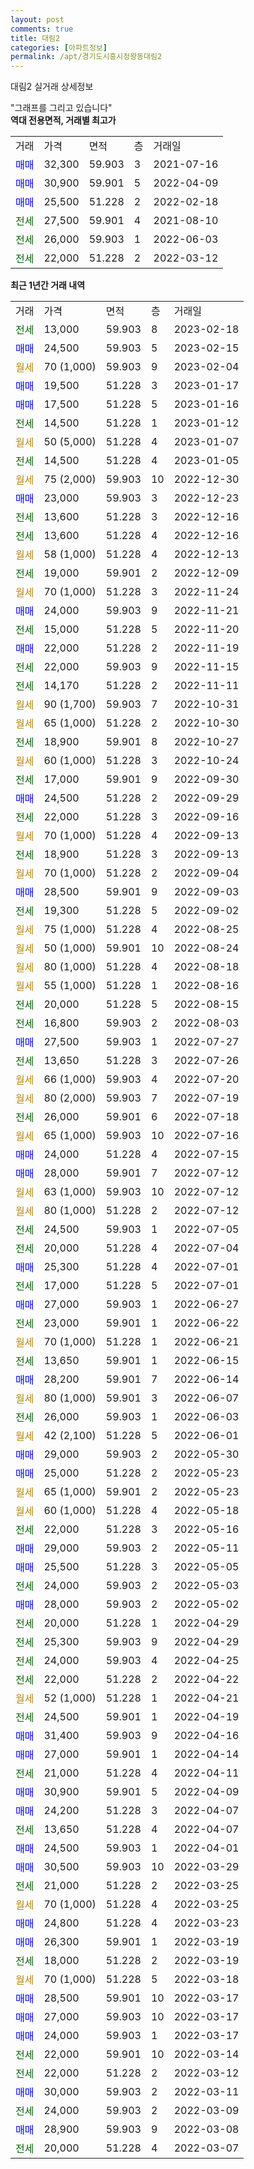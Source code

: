```yaml
---
layout: post
comments: true
title: 대림2
categories: [아파트정보]
permalink: /apt/경기도시흥시정왕동대림2
---
```


대림2 실거래 상세정보

<script type="text/javascript">
  google.charts.load('current', {'packages':['line', 'corechart']});
  google.charts.setOnLoadCallback(drawChart);

  function drawChart() {
    var data = new google.visualization.DataTable();
    data.addColumn('date', '거래일');
    data.addColumn('number', "매매");
    data.addColumn('number', "전세");
    data.addColumn('number', "전매");

    data.addRows([[new Date(Date.parse("2023-02-18")), null, 13000, null], [new Date(Date.parse("2023-02-15")), 24500, null, null], [new Date(Date.parse("2023-02-04")), null, null, null], [new Date(Date.parse("2023-01-17")), 19500, null, null], [new Date(Date.parse("2023-01-16")), 17500, null, null], [new Date(Date.parse("2023-01-12")), null, 14500, null], [new Date(Date.parse("2023-01-07")), null, null, null], [new Date(Date.parse("2023-01-05")), null, 14500, null], [new Date(Date.parse("2022-12-30")), null, null, null], [new Date(Date.parse("2022-12-23")), 23000, null, null], [new Date(Date.parse("2022-12-16")), null, 13600, null], [new Date(Date.parse("2022-12-16")), null, 13600, null], [new Date(Date.parse("2022-12-13")), null, null, null], [new Date(Date.parse("2022-12-09")), null, 19000, null], [new Date(Date.parse("2022-11-24")), null, null, null], [new Date(Date.parse("2022-11-21")), 24000, null, null], [new Date(Date.parse("2022-11-20")), null, 15000, null], [new Date(Date.parse("2022-11-19")), 22000, null, null], [new Date(Date.parse("2022-11-15")), null, 22000, null], [new Date(Date.parse("2022-11-11")), null, 14170, null], [new Date(Date.parse("2022-10-31")), null, null, null], [new Date(Date.parse("2022-10-30")), null, null, null], [new Date(Date.parse("2022-10-27")), null, 18900, null], [new Date(Date.parse("2022-10-24")), null, null, null], [new Date(Date.parse("2022-09-30")), null, 17000, null], [new Date(Date.parse("2022-09-29")), 24500, null, null], [new Date(Date.parse("2022-09-16")), null, 22000, null], [new Date(Date.parse("2022-09-13")), null, null, null], [new Date(Date.parse("2022-09-13")), null, 18900, null], [new Date(Date.parse("2022-09-04")), null, null, null], [new Date(Date.parse("2022-09-03")), 28500, null, null], [new Date(Date.parse("2022-09-02")), null, 19300, null], [new Date(Date.parse("2022-08-25")), null, null, null], [new Date(Date.parse("2022-08-24")), null, null, null], [new Date(Date.parse("2022-08-18")), null, null, null], [new Date(Date.parse("2022-08-16")), null, null, null], [new Date(Date.parse("2022-08-15")), null, 20000, null], [new Date(Date.parse("2022-08-03")), null, 16800, null], [new Date(Date.parse("2022-07-27")), 27500, null, null], [new Date(Date.parse("2022-07-26")), null, 13650, null], [new Date(Date.parse("2022-07-20")), null, null, null], [new Date(Date.parse("2022-07-19")), null, null, null], [new Date(Date.parse("2022-07-18")), null, 26000, null], [new Date(Date.parse("2022-07-16")), null, null, null], [new Date(Date.parse("2022-07-15")), 24000, null, null], [new Date(Date.parse("2022-07-12")), 28000, null, null], [new Date(Date.parse("2022-07-12")), null, null, null], [new Date(Date.parse("2022-07-12")), null, null, null], [new Date(Date.parse("2022-07-05")), null, 24500, null], [new Date(Date.parse("2022-07-04")), null, 20000, null], [new Date(Date.parse("2022-07-01")), 25300, null, null], [new Date(Date.parse("2022-07-01")), null, 17000, null], [new Date(Date.parse("2022-06-27")), 27000, null, null], [new Date(Date.parse("2022-06-22")), null, 23000, null], [new Date(Date.parse("2022-06-21")), null, null, null], [new Date(Date.parse("2022-06-15")), null, 13650, null], [new Date(Date.parse("2022-06-14")), 28200, null, null], [new Date(Date.parse("2022-06-07")), null, null, null], [new Date(Date.parse("2022-06-03")), null, 26000, null], [new Date(Date.parse("2022-06-01")), null, null, null], [new Date(Date.parse("2022-05-30")), 29000, null, null], [new Date(Date.parse("2022-05-23")), 25000, null, null], [new Date(Date.parse("2022-05-23")), null, null, null], [new Date(Date.parse("2022-05-18")), null, null, null], [new Date(Date.parse("2022-05-16")), null, 22000, null], [new Date(Date.parse("2022-05-11")), 29000, null, null], [new Date(Date.parse("2022-05-05")), 25500, null, null], [new Date(Date.parse("2022-05-03")), null, 24000, null], [new Date(Date.parse("2022-05-02")), 28000, null, null], [new Date(Date.parse("2022-04-29")), null, 20000, null], [new Date(Date.parse("2022-04-29")), null, 25300, null], [new Date(Date.parse("2022-04-25")), null, 24000, null], [new Date(Date.parse("2022-04-22")), null, 22000, null], [new Date(Date.parse("2022-04-21")), null, null, null], [new Date(Date.parse("2022-04-19")), null, 24500, null], [new Date(Date.parse("2022-04-16")), 31400, null, null], [new Date(Date.parse("2022-04-14")), 27000, null, null], [new Date(Date.parse("2022-04-11")), null, 21000, null], [new Date(Date.parse("2022-04-09")), 30900, null, null], [new Date(Date.parse("2022-04-07")), 24200, null, null], [new Date(Date.parse("2022-04-07")), null, 13650, null], [new Date(Date.parse("2022-04-01")), 24500, null, null], [new Date(Date.parse("2022-03-29")), 30500, null, null], [new Date(Date.parse("2022-03-25")), null, 21000, null], [new Date(Date.parse("2022-03-25")), null, null, null], [new Date(Date.parse("2022-03-23")), 24800, null, null], [new Date(Date.parse("2022-03-19")), 26300, null, null], [new Date(Date.parse("2022-03-19")), null, 18000, null], [new Date(Date.parse("2022-03-18")), null, null, null], [new Date(Date.parse("2022-03-17")), 28500, null, null], [new Date(Date.parse("2022-03-17")), 27000, null, null], [new Date(Date.parse("2022-03-17")), 24000, null, null], [new Date(Date.parse("2022-03-14")), null, 22000, null], [new Date(Date.parse("2022-03-12")), null, 22000, null], [new Date(Date.parse("2022-03-11")), 30000, null, null], [new Date(Date.parse("2022-03-09")), null, 24000, null], [new Date(Date.parse("2022-03-08")), 28900, null, null], [new Date(Date.parse("2022-03-07")), null, 20000, null]]);

    var options = {
      hAxis: {
        format: 'yyyy/MM/dd'
      },    
      lineWidth: 0,
      pointsVisible: true,    
      title: '최근 1년간 유형별 실거래가 분포',
      legend: { position: 'bottom' }
    };

    var formatter = new google.visualization.NumberFormat({pattern:'###,###'} );
    formatter.format(data, 1);
    formatter.format(data, 2);
    
    setTimeout(function() {
        var chart = new google.visualization.LineChart(document.getElementById('columnchart_material'));
        chart.draw(data, (options));
        document.getElementById('loading').style.display = 'none';
    }, 200);
  }
</script>


<div id="loading" style="z-index:20; display: block; margin-left: 0px">"그래프를 그리고 있습니다"</div>
<div id="columnchart_material" style="width: 95%; margin-left: 0px; display: block"></div>
<!-- contents start -->
<b>역대 전용면적, 거래별 최고가</b>
<table class="sortable">
    <tr>
      <td>거래</td>
      <td>가격</td>
      <td>면적</td>
      <td>층</td>
      <td>거래일</td>
    </tr>
        <tr>
          <td><a style="color: blue">매매</a></td>
          <td>32,300</td>
          <td>59.903</td>
          <td>3</td>
          <td>2021-07-16</td>
        </tr>            <tr>
          <td><a style="color: blue">매매</a></td>
          <td>30,900</td>
          <td>59.901</td>
          <td>5</td>
          <td>2022-04-09</td>
        </tr>            <tr>
          <td><a style="color: blue">매매</a></td>
          <td>25,500</td>
          <td>51.228</td>
          <td>2</td>
          <td>2022-02-18</td>
        </tr>        
        <tr>
              <td><a style="color: darkgreen">전세</a></td>
              <td>27,500</td>
              <td>59.901</td>
              <td>4</td>
              <td>2021-08-10</td>
            </tr>            <tr>
              <td><a style="color: darkgreen">전세</a></td>
              <td>26,000</td>
              <td>59.903</td>
              <td>1</td>
              <td>2022-06-03</td>
            </tr>            <tr>
              <td><a style="color: darkgreen">전세</a></td>
              <td>22,000</td>
              <td>51.228</td>
              <td>2</td>
              <td>2022-03-12</td>
            </tr>        
    
</table>

<b>최근 1년간 거래 내역</b>

<table class="sortable">
    <tr>
      <td>거래</td>
      <td>가격</td>
      <td>면적</td>
      <td>층</td>
      <td>거래일</td>
    </tr>
    <tr>
      <td><a style="color: darkgreen">전세</a></td>
      <td>13,000</td>
      <td>59.903</td>
      <td>8</td>
      <td>2023-02-18</td>
    </tr>          <tr>
      <td><a style="color: blue">매매</a></td>
      <td>24,500</td>
      <td>59.903</td>
      <td>5</td>
      <td>2023-02-15</td>
    </tr>          <tr>
      <td><a style="color: darkgoldenrod">월세</a></td>
      <td>70 (1,000)</td>
      <td>59.903</td>
      <td>9</td>
      <td>2023-02-04</td>
    </tr>          <tr>
      <td><a style="color: blue">매매</a></td>
      <td>19,500</td>
      <td>51.228</td>
      <td>3</td>
      <td>2023-01-17</td>
    </tr>          <tr>
      <td><a style="color: blue">매매</a></td>
      <td>17,500</td>
      <td>51.228</td>
      <td>5</td>
      <td>2023-01-16</td>
    </tr>          <tr>
      <td><a style="color: darkgreen">전세</a></td>
      <td>14,500</td>
      <td>51.228</td>
      <td>1</td>
      <td>2023-01-12</td>
    </tr>          <tr>
      <td><a style="color: darkgoldenrod">월세</a></td>
      <td>50 (5,000)</td>
      <td>51.228</td>
      <td>4</td>
      <td>2023-01-07</td>
    </tr>          <tr>
      <td><a style="color: darkgreen">전세</a></td>
      <td>14,500</td>
      <td>51.228</td>
      <td>4</td>
      <td>2023-01-05</td>
    </tr>          <tr>
      <td><a style="color: darkgoldenrod">월세</a></td>
      <td>75 (2,000)</td>
      <td>59.903</td>
      <td>10</td>
      <td>2022-12-30</td>
    </tr>          <tr>
      <td><a style="color: blue">매매</a></td>
      <td>23,000</td>
      <td>59.903</td>
      <td>3</td>
      <td>2022-12-23</td>
    </tr>          <tr>
      <td><a style="color: darkgreen">전세</a></td>
      <td>13,600</td>
      <td>51.228</td>
      <td>3</td>
      <td>2022-12-16</td>
    </tr>          <tr>
      <td><a style="color: darkgreen">전세</a></td>
      <td>13,600</td>
      <td>51.228</td>
      <td>4</td>
      <td>2022-12-16</td>
    </tr>          <tr>
      <td><a style="color: darkgoldenrod">월세</a></td>
      <td>58 (1,000)</td>
      <td>51.228</td>
      <td>4</td>
      <td>2022-12-13</td>
    </tr>          <tr>
      <td><a style="color: darkgreen">전세</a></td>
      <td>19,000</td>
      <td>59.901</td>
      <td>2</td>
      <td>2022-12-09</td>
    </tr>          <tr>
      <td><a style="color: darkgoldenrod">월세</a></td>
      <td>70 (1,000)</td>
      <td>51.228</td>
      <td>3</td>
      <td>2022-11-24</td>
    </tr>          <tr>
      <td><a style="color: blue">매매</a></td>
      <td>24,000</td>
      <td>59.903</td>
      <td>9</td>
      <td>2022-11-21</td>
    </tr>          <tr>
      <td><a style="color: darkgreen">전세</a></td>
      <td>15,000</td>
      <td>51.228</td>
      <td>5</td>
      <td>2022-11-20</td>
    </tr>          <tr>
      <td><a style="color: blue">매매</a></td>
      <td>22,000</td>
      <td>51.228</td>
      <td>2</td>
      <td>2022-11-19</td>
    </tr>          <tr>
      <td><a style="color: darkgreen">전세</a></td>
      <td>22,000</td>
      <td>59.903</td>
      <td>9</td>
      <td>2022-11-15</td>
    </tr>          <tr>
      <td><a style="color: darkgreen">전세</a></td>
      <td>14,170</td>
      <td>51.228</td>
      <td>2</td>
      <td>2022-11-11</td>
    </tr>          <tr>
      <td><a style="color: darkgoldenrod">월세</a></td>
      <td>90 (1,700)</td>
      <td>59.903</td>
      <td>7</td>
      <td>2022-10-31</td>
    </tr>          <tr>
      <td><a style="color: darkgoldenrod">월세</a></td>
      <td>65 (1,000)</td>
      <td>51.228</td>
      <td>2</td>
      <td>2022-10-30</td>
    </tr>          <tr>
      <td><a style="color: darkgreen">전세</a></td>
      <td>18,900</td>
      <td>59.901</td>
      <td>8</td>
      <td>2022-10-27</td>
    </tr>          <tr>
      <td><a style="color: darkgoldenrod">월세</a></td>
      <td>60 (1,000)</td>
      <td>51.228</td>
      <td>3</td>
      <td>2022-10-24</td>
    </tr>          <tr>
      <td><a style="color: darkgreen">전세</a></td>
      <td>17,000</td>
      <td>59.901</td>
      <td>9</td>
      <td>2022-09-30</td>
    </tr>          <tr>
      <td><a style="color: blue">매매</a></td>
      <td>24,500</td>
      <td>51.228</td>
      <td>2</td>
      <td>2022-09-29</td>
    </tr>          <tr>
      <td><a style="color: darkgreen">전세</a></td>
      <td>22,000</td>
      <td>51.228</td>
      <td>3</td>
      <td>2022-09-16</td>
    </tr>          <tr>
      <td><a style="color: darkgoldenrod">월세</a></td>
      <td>70 (1,000)</td>
      <td>51.228</td>
      <td>4</td>
      <td>2022-09-13</td>
    </tr>          <tr>
      <td><a style="color: darkgreen">전세</a></td>
      <td>18,900</td>
      <td>51.228</td>
      <td>3</td>
      <td>2022-09-13</td>
    </tr>          <tr>
      <td><a style="color: darkgoldenrod">월세</a></td>
      <td>70 (1,000)</td>
      <td>51.228</td>
      <td>2</td>
      <td>2022-09-04</td>
    </tr>          <tr>
      <td><a style="color: blue">매매</a></td>
      <td>28,500</td>
      <td>59.901</td>
      <td>9</td>
      <td>2022-09-03</td>
    </tr>          <tr>
      <td><a style="color: darkgreen">전세</a></td>
      <td>19,300</td>
      <td>51.228</td>
      <td>5</td>
      <td>2022-09-02</td>
    </tr>          <tr>
      <td><a style="color: darkgoldenrod">월세</a></td>
      <td>75 (1,000)</td>
      <td>51.228</td>
      <td>4</td>
      <td>2022-08-25</td>
    </tr>          <tr>
      <td><a style="color: darkgoldenrod">월세</a></td>
      <td>50 (1,000)</td>
      <td>59.901</td>
      <td>10</td>
      <td>2022-08-24</td>
    </tr>          <tr>
      <td><a style="color: darkgoldenrod">월세</a></td>
      <td>80 (1,000)</td>
      <td>51.228</td>
      <td>4</td>
      <td>2022-08-18</td>
    </tr>          <tr>
      <td><a style="color: darkgoldenrod">월세</a></td>
      <td>55 (1,000)</td>
      <td>51.228</td>
      <td>1</td>
      <td>2022-08-16</td>
    </tr>          <tr>
      <td><a style="color: darkgreen">전세</a></td>
      <td>20,000</td>
      <td>51.228</td>
      <td>5</td>
      <td>2022-08-15</td>
    </tr>          <tr>
      <td><a style="color: darkgreen">전세</a></td>
      <td>16,800</td>
      <td>59.903</td>
      <td>2</td>
      <td>2022-08-03</td>
    </tr>          <tr>
      <td><a style="color: blue">매매</a></td>
      <td>27,500</td>
      <td>59.903</td>
      <td>1</td>
      <td>2022-07-27</td>
    </tr>          <tr>
      <td><a style="color: darkgreen">전세</a></td>
      <td>13,650</td>
      <td>51.228</td>
      <td>3</td>
      <td>2022-07-26</td>
    </tr>          <tr>
      <td><a style="color: darkgoldenrod">월세</a></td>
      <td>66 (1,000)</td>
      <td>59.903</td>
      <td>4</td>
      <td>2022-07-20</td>
    </tr>          <tr>
      <td><a style="color: darkgoldenrod">월세</a></td>
      <td>80 (2,000)</td>
      <td>59.903</td>
      <td>7</td>
      <td>2022-07-19</td>
    </tr>          <tr>
      <td><a style="color: darkgreen">전세</a></td>
      <td>26,000</td>
      <td>59.901</td>
      <td>6</td>
      <td>2022-07-18</td>
    </tr>          <tr>
      <td><a style="color: darkgoldenrod">월세</a></td>
      <td>65 (1,000)</td>
      <td>59.903</td>
      <td>10</td>
      <td>2022-07-16</td>
    </tr>          <tr>
      <td><a style="color: blue">매매</a></td>
      <td>24,000</td>
      <td>51.228</td>
      <td>4</td>
      <td>2022-07-15</td>
    </tr>          <tr>
      <td><a style="color: blue">매매</a></td>
      <td>28,000</td>
      <td>59.901</td>
      <td>7</td>
      <td>2022-07-12</td>
    </tr>          <tr>
      <td><a style="color: darkgoldenrod">월세</a></td>
      <td>63 (1,000)</td>
      <td>59.903</td>
      <td>10</td>
      <td>2022-07-12</td>
    </tr>          <tr>
      <td><a style="color: darkgoldenrod">월세</a></td>
      <td>80 (1,000)</td>
      <td>51.228</td>
      <td>2</td>
      <td>2022-07-12</td>
    </tr>          <tr>
      <td><a style="color: darkgreen">전세</a></td>
      <td>24,500</td>
      <td>59.903</td>
      <td>1</td>
      <td>2022-07-05</td>
    </tr>          <tr>
      <td><a style="color: darkgreen">전세</a></td>
      <td>20,000</td>
      <td>51.228</td>
      <td>4</td>
      <td>2022-07-04</td>
    </tr>          <tr>
      <td><a style="color: blue">매매</a></td>
      <td>25,300</td>
      <td>51.228</td>
      <td>4</td>
      <td>2022-07-01</td>
    </tr>          <tr>
      <td><a style="color: darkgreen">전세</a></td>
      <td>17,000</td>
      <td>51.228</td>
      <td>5</td>
      <td>2022-07-01</td>
    </tr>          <tr>
      <td><a style="color: blue">매매</a></td>
      <td>27,000</td>
      <td>59.903</td>
      <td>1</td>
      <td>2022-06-27</td>
    </tr>          <tr>
      <td><a style="color: darkgreen">전세</a></td>
      <td>23,000</td>
      <td>59.901</td>
      <td>1</td>
      <td>2022-06-22</td>
    </tr>          <tr>
      <td><a style="color: darkgoldenrod">월세</a></td>
      <td>70 (1,000)</td>
      <td>51.228</td>
      <td>1</td>
      <td>2022-06-21</td>
    </tr>          <tr>
      <td><a style="color: darkgreen">전세</a></td>
      <td>13,650</td>
      <td>59.901</td>
      <td>1</td>
      <td>2022-06-15</td>
    </tr>          <tr>
      <td><a style="color: blue">매매</a></td>
      <td>28,200</td>
      <td>59.901</td>
      <td>7</td>
      <td>2022-06-14</td>
    </tr>          <tr>
      <td><a style="color: darkgoldenrod">월세</a></td>
      <td>80 (1,000)</td>
      <td>59.901</td>
      <td>3</td>
      <td>2022-06-07</td>
    </tr>          <tr>
      <td><a style="color: darkgreen">전세</a></td>
      <td>26,000</td>
      <td>59.903</td>
      <td>1</td>
      <td>2022-06-03</td>
    </tr>          <tr>
      <td><a style="color: darkgoldenrod">월세</a></td>
      <td>42 (2,100)</td>
      <td>51.228</td>
      <td>5</td>
      <td>2022-06-01</td>
    </tr>          <tr>
      <td><a style="color: blue">매매</a></td>
      <td>29,000</td>
      <td>59.903</td>
      <td>2</td>
      <td>2022-05-30</td>
    </tr>          <tr>
      <td><a style="color: blue">매매</a></td>
      <td>25,000</td>
      <td>51.228</td>
      <td>2</td>
      <td>2022-05-23</td>
    </tr>          <tr>
      <td><a style="color: darkgoldenrod">월세</a></td>
      <td>65 (1,000)</td>
      <td>59.901</td>
      <td>2</td>
      <td>2022-05-23</td>
    </tr>          <tr>
      <td><a style="color: darkgoldenrod">월세</a></td>
      <td>60 (1,000)</td>
      <td>51.228</td>
      <td>4</td>
      <td>2022-05-18</td>
    </tr>          <tr>
      <td><a style="color: darkgreen">전세</a></td>
      <td>22,000</td>
      <td>51.228</td>
      <td>3</td>
      <td>2022-05-16</td>
    </tr>          <tr>
      <td><a style="color: blue">매매</a></td>
      <td>29,000</td>
      <td>59.903</td>
      <td>2</td>
      <td>2022-05-11</td>
    </tr>          <tr>
      <td><a style="color: blue">매매</a></td>
      <td>25,500</td>
      <td>51.228</td>
      <td>3</td>
      <td>2022-05-05</td>
    </tr>          <tr>
      <td><a style="color: darkgreen">전세</a></td>
      <td>24,000</td>
      <td>59.903</td>
      <td>2</td>
      <td>2022-05-03</td>
    </tr>          <tr>
      <td><a style="color: blue">매매</a></td>
      <td>28,000</td>
      <td>59.903</td>
      <td>2</td>
      <td>2022-05-02</td>
    </tr>          <tr>
      <td><a style="color: darkgreen">전세</a></td>
      <td>20,000</td>
      <td>51.228</td>
      <td>1</td>
      <td>2022-04-29</td>
    </tr>          <tr>
      <td><a style="color: darkgreen">전세</a></td>
      <td>25,300</td>
      <td>59.903</td>
      <td>9</td>
      <td>2022-04-29</td>
    </tr>          <tr>
      <td><a style="color: darkgreen">전세</a></td>
      <td>24,000</td>
      <td>59.903</td>
      <td>4</td>
      <td>2022-04-25</td>
    </tr>          <tr>
      <td><a style="color: darkgreen">전세</a></td>
      <td>22,000</td>
      <td>51.228</td>
      <td>2</td>
      <td>2022-04-22</td>
    </tr>          <tr>
      <td><a style="color: darkgoldenrod">월세</a></td>
      <td>52 (1,000)</td>
      <td>51.228</td>
      <td>1</td>
      <td>2022-04-21</td>
    </tr>          <tr>
      <td><a style="color: darkgreen">전세</a></td>
      <td>24,500</td>
      <td>59.901</td>
      <td>1</td>
      <td>2022-04-19</td>
    </tr>          <tr>
      <td><a style="color: blue">매매</a></td>
      <td>31,400</td>
      <td>59.903</td>
      <td>9</td>
      <td>2022-04-16</td>
    </tr>          <tr>
      <td><a style="color: blue">매매</a></td>
      <td>27,000</td>
      <td>59.901</td>
      <td>1</td>
      <td>2022-04-14</td>
    </tr>          <tr>
      <td><a style="color: darkgreen">전세</a></td>
      <td>21,000</td>
      <td>51.228</td>
      <td>4</td>
      <td>2022-04-11</td>
    </tr>          <tr>
      <td><a style="color: blue">매매</a></td>
      <td>30,900</td>
      <td>59.901</td>
      <td>5</td>
      <td>2022-04-09</td>
    </tr>          <tr>
      <td><a style="color: blue">매매</a></td>
      <td>24,200</td>
      <td>51.228</td>
      <td>3</td>
      <td>2022-04-07</td>
    </tr>          <tr>
      <td><a style="color: darkgreen">전세</a></td>
      <td>13,650</td>
      <td>51.228</td>
      <td>4</td>
      <td>2022-04-07</td>
    </tr>          <tr>
      <td><a style="color: blue">매매</a></td>
      <td>24,500</td>
      <td>59.903</td>
      <td>1</td>
      <td>2022-04-01</td>
    </tr>          <tr>
      <td><a style="color: blue">매매</a></td>
      <td>30,500</td>
      <td>59.903</td>
      <td>10</td>
      <td>2022-03-29</td>
    </tr>          <tr>
      <td><a style="color: darkgreen">전세</a></td>
      <td>21,000</td>
      <td>51.228</td>
      <td>2</td>
      <td>2022-03-25</td>
    </tr>          <tr>
      <td><a style="color: darkgoldenrod">월세</a></td>
      <td>70 (1,000)</td>
      <td>51.228</td>
      <td>4</td>
      <td>2022-03-25</td>
    </tr>          <tr>
      <td><a style="color: blue">매매</a></td>
      <td>24,800</td>
      <td>51.228</td>
      <td>4</td>
      <td>2022-03-23</td>
    </tr>          <tr>
      <td><a style="color: blue">매매</a></td>
      <td>26,300</td>
      <td>59.901</td>
      <td>1</td>
      <td>2022-03-19</td>
    </tr>          <tr>
      <td><a style="color: darkgreen">전세</a></td>
      <td>18,000</td>
      <td>51.228</td>
      <td>2</td>
      <td>2022-03-19</td>
    </tr>          <tr>
      <td><a style="color: darkgoldenrod">월세</a></td>
      <td>70 (1,000)</td>
      <td>51.228</td>
      <td>5</td>
      <td>2022-03-18</td>
    </tr>          <tr>
      <td><a style="color: blue">매매</a></td>
      <td>28,500</td>
      <td>59.901</td>
      <td>10</td>
      <td>2022-03-17</td>
    </tr>          <tr>
      <td><a style="color: blue">매매</a></td>
      <td>27,000</td>
      <td>59.903</td>
      <td>10</td>
      <td>2022-03-17</td>
    </tr>          <tr>
      <td><a style="color: blue">매매</a></td>
      <td>24,000</td>
      <td>59.903</td>
      <td>1</td>
      <td>2022-03-17</td>
    </tr>          <tr>
      <td><a style="color: darkgreen">전세</a></td>
      <td>22,000</td>
      <td>59.901</td>
      <td>10</td>
      <td>2022-03-14</td>
    </tr>          <tr>
      <td><a style="color: darkgreen">전세</a></td>
      <td>22,000</td>
      <td>51.228</td>
      <td>2</td>
      <td>2022-03-12</td>
    </tr>          <tr>
      <td><a style="color: blue">매매</a></td>
      <td>30,000</td>
      <td>59.903</td>
      <td>2</td>
      <td>2022-03-11</td>
    </tr>          <tr>
      <td><a style="color: darkgreen">전세</a></td>
      <td>24,000</td>
      <td>59.903</td>
      <td>2</td>
      <td>2022-03-09</td>
    </tr>          <tr>
      <td><a style="color: blue">매매</a></td>
      <td>28,900</td>
      <td>59.903</td>
      <td>9</td>
      <td>2022-03-08</td>
    </tr>          <tr>
      <td><a style="color: darkgreen">전세</a></td>
      <td>20,000</td>
      <td>51.228</td>
      <td>4</td>
      <td>2022-03-07</td>
    </tr>      </table>
<!-- contents end -->    

